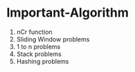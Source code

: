 # Important-Algorithm

1. nCr function
2. Sliding Window problems
3. 1 to n problems
4. Stack problems
5. Hashing problems
